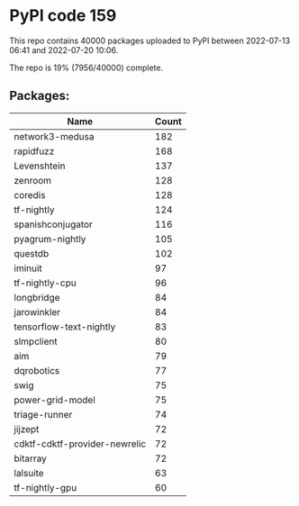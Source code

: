 # PyPI code 159

This repo contains 40000 packages uploaded to PyPI between 
2022-07-13 06:41 and 2022-07-20 10:06.

The repo is 19% (7956/40000) complete.

## Packages:

| Name  | Count |
| ----- | ----- |
| network3-medusa | 182 |
| rapidfuzz | 168 |
| Levenshtein | 137 |
| zenroom | 128 |
| coredis | 128 |
| tf-nightly | 124 |
| spanishconjugator | 116 |
| pyagrum-nightly | 105 |
| questdb | 102 |
| iminuit | 97 |
| tf-nightly-cpu | 96 |
| longbridge | 84 |
| jarowinkler | 84 |
| tensorflow-text-nightly | 83 |
| slmpclient | 80 |
| aim | 79 |
| dqrobotics | 77 |
| swig | 75 |
| power-grid-model | 75 |
| triage-runner | 74 |
| jijzept | 72 |
| cdktf-cdktf-provider-newrelic | 72 |
| bitarray | 72 |
| lalsuite | 63 |
| tf-nightly-gpu | 60 |



